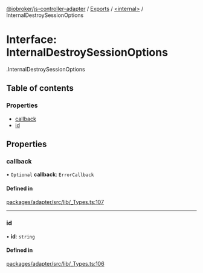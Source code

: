 [@iobroker/js-controller-adapter](../README.md) / [Exports](../modules.md) / [<internal\>](../modules/internal_.md) / InternalDestroySessionOptions

# Interface: InternalDestroySessionOptions

[<internal>](../modules/internal_.md).InternalDestroySessionOptions

## Table of contents

### Properties

- [callback](internal_.InternalDestroySessionOptions.md#callback)
- [id](internal_.InternalDestroySessionOptions.md#id)

## Properties

### callback

• `Optional` **callback**: `ErrorCallback`

#### Defined in

[packages/adapter/src/lib/_Types.ts:107](https://github.com/ioBroker/ioBroker.js-controller/blob/c6679f6f/packages/adapter/src/lib/_Types.ts#L107)

___

### id

• **id**: `string`

#### Defined in

[packages/adapter/src/lib/_Types.ts:106](https://github.com/ioBroker/ioBroker.js-controller/blob/c6679f6f/packages/adapter/src/lib/_Types.ts#L106)
